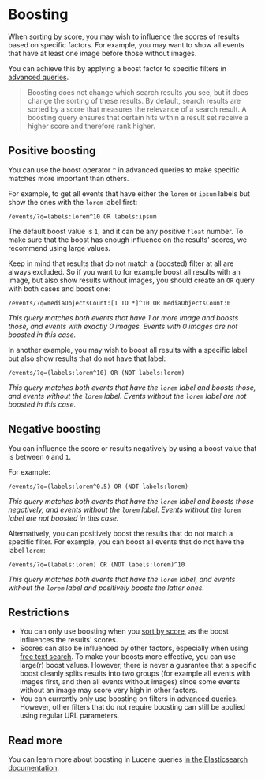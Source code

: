 # Boosting

When [sorting by score](../sorting.md), you may wish to influence the scores of results based on specific factors. For example, you may want to show all events that have at least one image before those without images.

You can achieve this by applying a boost factor to specific filters in [advanced queries](advanced-queries.md).
<!-- theme: info -->
> Boosting does not change which search results you see, but it does change the sorting of these results. By default, search results are sorted by a score that measures the relevance of a search result. A boosting query ensures that certain hits within a result set receive a higher score and therefore rank higher.
## Positive boosting

You can use the boost operator `^` in advanced queries to make specific matches more important than others.

For example, to get all events that have either the `lorem` or `ipsum` labels but show the ones with the `lorem` label first:

```
/events/?q=labels:lorem^10 OR labels:ipsum
```

The default boost value is `1`, and it can be any positive `float` number. To make sure that the boost has enough influence on the results' scores, we recommend using large values.

Keep in mind that results that do not match a (boosted) filter at all are always excluded. So if you want to for example boost all results with an image, but also show results without images, you should create an `OR` query with both cases and boost one:

```
/events/?q=mediaObjectsCount:[1 TO *]^10 OR mediaObjectsCount:0
```

*This query matches both events that have 1 or more image and boosts those, and events with exactly 0 images. Events with 0 images are not boosted in this case.*

In another example, you may wish to boost all results with a specific label but also show results that do not have that label:

```
/events/?q=(labels:lorem^10) OR (NOT labels:lorem)
```

*This query matches both events that have the `lorem` label and boosts those, and events without the `lorem` label. Events without the `lorem` label are not boosted in this case.*

## Negative boosting

You can influence the score or results negatively by using a boost value that is between `0` and `1`.

For example:

```
/events/?q=(labels:lorem^0.5) OR (NOT labels:lorem)
```

*This query matches both events that have the `lorem` label and boosts those negatively, and events without the `lorem` label. Events without the `lorem` label are not boosted in this case.*

Alternatively, you can positively boost the results that do not match a specific filter. For example, you can boost all events that do not have the label `lorem`:

```
/events/?q=(labels:lorem) OR (NOT labels:lorem)^10
```

*This query matches both events that have the `lorem` label, and events without the `lorem` label and positively boosts the latter ones.*

## Restrictions

* You can only use boosting when you [sort by score](../sorting.md), as the boost influences the results' scores.
* Scores can also be influenced by other factors, especially when using [free text search](../filters/freetext.md). To make your boosts more effective, you can use large(r) boost values. However, there is never a guarantee that a specific boost cleanly splits results into two groups (for example all events with images first, and then all events without images) since some events without an image may score very high in other factors.
* You can currently only use boosting on filters in [advanced queries](advanced-queries.md). However, other filters that do not require boosting can still be applied using regular URL parameters.

## Read more

You can learn more about boosting in Lucene queries [in the Elasticsearch documentation](https://www.elastic.co/guide/en/elasticsearch/reference/master/query-dsl-query-string-query.html#_boosting).
